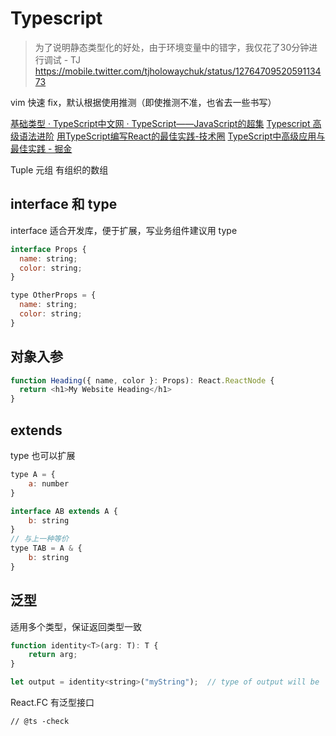 # Typescript

> 为了说明静态类型化的好处，由于环境变量中的错字，我仅花了30分钟进行调试 - TJ
https://mobile.twitter.com/tjholowaychuk/status/1276470952059113473

vim 快速 fix，默认根据使用推测（即使推测不准，也省去一些书写）

[基础类型 · TypeScript中文网 · TypeScript——JavaScript的超集](https://www.tslang.cn/docs/handbook/basic-types.html)
[Typescript 高级语法进阶](https://taskhub.work/article/80348744310312960)
[用TypeScript编写React的最佳实践-技术圈](https://jishuin.proginn.com/p/763bfbd2418a)
[TypeScript中高级应用与最佳实践 - 掘金](https://juejin.im/post/6844903904140853255)

Tuple 元组 有组织的数组

## interface 和 type
interface 适合开发库，便于扩展，写业务组件建议用 type 

```js
interface Props {
  name: string;
  color: string;
}

type OtherProps = {
  name: string;
  color: string;
}
```


## 对象入参
```js
function Heading({ name, color }: Props): React.ReactNode {
  return <h1>My Website Heading</h1>
}
```

## extends
type 也可以扩展

```js
type A = {
    a: number
}

interface AB extends A {
    b: string
}
// 与上一种等价
type TAB = A & {
    b: string
}
```

## 泛型

适用多个类型，保证返回类型一致
```js
function identity<T>(arg: T): T {
    return arg;
}

let output = identity<string>("myString");  // type of output will be 'string'
```

React.FC 有泛型接口

```
// @ts -check
```
